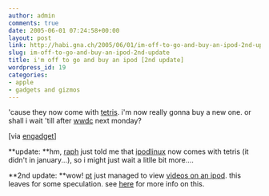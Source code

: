 ```yaml
---
author: admin
comments: true
date: 2005-06-01 07:24:58+00:00
layout: post
link: http://habi.gna.ch/2005/06/01/im-off-to-go-and-buy-an-ipod-2nd-update/
slug: im-off-to-go-and-buy-an-ipod-2nd-update
title: i'm off to go and buy an ipod [2nd update]
wordpress_id: 19
categories:
- apple
- gadgets and gizmos
---
```


'cause they now come with [tetris](http://www.appleinsider.com/article.php?id=1101). i'm now really gonna buy a new one. or shall i wait 'till after [wwdc](http://developer.apple.com/wwdc/) next monday?

[via [engadget](http://www.engadget.com/entry/1234000217045165/)]

**update: **hm, [raph](http://habi.gna.ch/blog/mt-comments.cgi?entry_id=614) just told me that [ipodlinux](http://habi.gna.ch/blog/archives/000510.html) now comes with tetris (it didn't in january...), so i might just wait a litlle bit more....

**2nd update: **wow! [pt](http://makezine.com/) just managed to view [videos on an ipod](http://www.makezine.com/blog/archive/2005/06/play_videos_on.html). this leaves for some speculation. see [here](http://ipodlinux.org/Video_Player) for more info on this.
